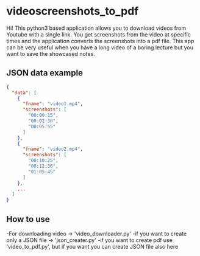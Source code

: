# videoscreenshots_to_pdf
 
Hi! This python3 based application allows you to download videos from Youtube with a single link.
You get screenshots from the video at specific times and the application converts the screenshots into a pdf file.
This app can be very useful when you have a long video of a boring lecture but you want to save the showcased notes.

## JSON data example
```JSON
{
  "data": [
    {
      "fname": "video1.mp4",
      "screenshots": [
        "00:00:15",
        "00:02:30",
        "00:05:55"
      ]
    },
    {
      "fname": "video2.mp4",
      "screenshots": [
        "00:10:25",
        "00:12:36",
        "01:05:45"
      ]
    },
    ...
  ]
}
```

## How to use
-For downloading video -> 'video_downloader.py'
-if you want to create only a JSON file -> 'json_creater.py'
-if you want to create pdf use 'video_to_pdf.py', but if you want you can create JSON file also here
